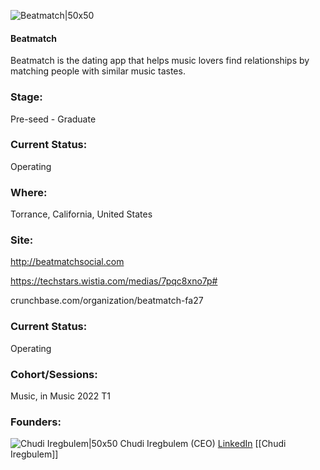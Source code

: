 

![Beatmatch|50x50](https://apimg.techstars.com/connect/images/image_files/621fb985bcc4e80008c90589/original/bm-sq2.png)

#### Beatmatch
Beatmatch is the dating app that helps music lovers find relationships by matching people with similar music tastes.

### Stage: 
Pre-seed - Graduate 

### Current Status: 
Operating

### Where:
Torrance, California, United States

### Site:
http://beatmatchsocial.com

https://techstars.wistia.com/medias/7pqc8xno7p#

crunchbase.com/organization/beatmatch-fa27

### Current Status: 
Operating

### Cohort/Sessions: 
Music, in Music 2022 T1

### Founders: 

![Chudi Iregbulem|50x50](https://www.f6s.com/content-resource/profiles/2920519_th2.jpg) Chudi Iregbulem (CEO) [LinkedIn](https://linkedin.com/in/ciregbulem) [[Chudi Iregbulem]]


